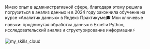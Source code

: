 Имею опыт в административной сфере, благодаря этому решила погрузиться в анализ данных и в 2024 году закончила обучение на курсе «Аналитик данных» в Яндекс Практикуме🎓 
Мои ключевые навыки: продвинутая обработка данных в Excel и Python, исследовательский анализ и структурирование информации⚡

![my_skills_cloud](https://github.com/Miokova/Miokova/assets/164035116/d5231335-9a09-4daf-9760-35694d5691ac)
